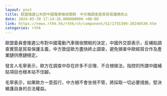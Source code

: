 ```yaml
---
layout: post
title: 歐盟推遲公布對中國電車徵收關稅　中方稱調查是貿易保護應終止
date: 2024-05-30 17:14:16.000000000 +08:00
link: https://news.rthk.hk/rthk/ch/component/k2/1755399-20240530.htm
categories: rthk
---
```


歐盟委員會推遲公布對中國電動汽車徵收關稅的決定，中國外交部表示，反補貼調查實質是貿易保護主義，中方敦促歐方盡快終止調查，避免損害中歐經貿合作及產業鏈供應鏈穩定。

發言人毛寧表示，歐方在調查中存在許多不合理、不合規做法，指控的所謂中國補貼項目也根本站不住腳。

毛寧表示，如果歐方一意孤行，中方絕不會坐視不管，將採取一切必要措施，堅決維護自身的合法權益。
